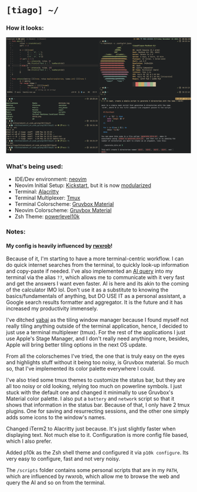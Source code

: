 # `[tiago] ~/`

### How it looks:
![image](ws.png)

### What's being used:
- IDE/Dev environment: [neovim](https://neovim.io)
- Neovim Initial Setup: [Kickstart](https://github.com/nvim-lua/kickstart.nvim), but it is now [modularized](https://github.com/dam9000/kickstart-modular.nvim)
- Terminal: [Alacritty](https://github.com/alacritty/alacritty)
- Terminal Multiplexer: [Tmux](https://github.com/tmux/tmux)
- Terminal Colorscheme: [Gruvbox Material](https://github.com/alacritty/alacritty-theme/blob/master/themes/gruvbox_material_hard_dark.toml)
- Neovim Colorscheme: [Gruvbox Material](https://github.com/f4z3r/gruvbox-material.nvim)
- Zsh Theme: [powerlevel10k](https://github.com/romkatv/powerlevel10k)

### Notes:

#### My config is heavily influenced by [rwxrob](https://www.youtube.com/@rwxrob)!

Because of it, I'm starting to have a more terminal-centric workflow. I can do quick internet searches from the terminal, to quickly look-up information and copy-paste if needed. I've also implemented an [AI query](https://groq.com) into
my terminal via the alias `??`, which allows me to communicate with it very fast and get the answers I want even faster. AI is here and its akin to the coming of the calculator IMO lol. Don't use it as a substitute to knowing the basics/fundamentals of anything, but DO USE IT as a personal assistant, 
a Google search results formatter and aggregator. It is the future and it has increased my productivity immensely.

I've ditched [yabai](https://github.com/koekeishiya/yabai) as the tiling window manager because I found myself not really tiling anything outside of the terminal application, hence, I decided to just 
use a terminal multiplexer (tmux). For the rest of the applications I just use Apple's Stage Manager, and I don't really need anything more, besides, Apple will bring better tiling options in the next OS update.

From all the colorschemes I've tried, the one that is truly easy on the eyes and highlights stuff without it being too noisy, is Gruvbox material. So much so, that I've implemented its color palette everywhere I could.

I've also tried some tmux themes to customize the status bar, but they are all too noisy or old looking, relying too much on powerline symbols. I just stuck with the default one and changed it minimally to use Gruvbox's Material 
color palette. I also put a `battery` and `network` script so that it shows that information in the status bar.
Because of that, I only have 2 tmux plugins. One for saving and resurrecting sessions, and the other one simply adds some icons to the window's names.

Changed iTerm2 to Alacritty just because. It's just slightly faster when displaying text. Not much else to it. Configuration is more config file based, which I also prefer.

Added p10k as the Zsh shell theme and configured it via `p10k configure`. Its very easy to configure, fast and not very noisy.

The `/scripts` folder contains some personal scripts that are in my `PATH`, which are influenced by rwxrob, which allow me to browse the web and query the AI and so on from the terminal.
